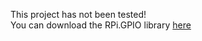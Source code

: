 This project has not been tested!
<br>
You can download the RPi.GPIO library <a href="https://svwh.dl.sourceforge.net/project/raspberry-gpio-python/RPi.GPIO-0.6.3.tar.gz" download>here</a>
